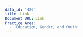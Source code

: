 ```yaml
---
data_id: '426'
title: Link
Document URL: Link
Practice Area:
  - 'Education, Gender, and Youth'
---
```

